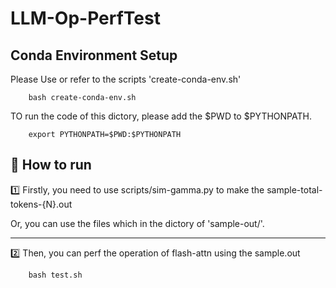# LLM-Op-PerfTest

## Conda Environment Setup

Please Use or refer to the scripts 'create-conda-env.sh'

```
	bash create-conda-env.sh
```

TO run the code of this dictory, please add the $PWD to $PYTHONPATH.

```
	export PYTHONPATH=$PWD:$PYTHONPATH
```

## 🚀 How to run

1️⃣  Firstly, you need to use scripts/sim-gamma.py to make the sample-total-tokens-{N}.out

Or, you can use the files which in the dictory of  'sample-out/'.

---

2️⃣ Then, you can perf the operation of flash-attn using the sample.out

```
	bash test.sh
```


